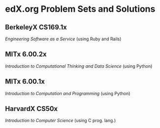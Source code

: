 edX.org Problem Sets and Solutions
==============

**BerkeleyX CS169.1x**
--------------
*Engineering Software as a Service* (using Ruby and Rails)

**MITx 6.00.2x**
--------------
*Introduction to Computational Thinking and Data Science* (using Python)

**MITx 6.00.1x**
--------------
*Introduction to Computation and Programming* (using Python)

**HarvardX CS50x**
--------------
*Introduction to Computer Science* (using C prog. lang.)

